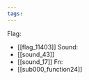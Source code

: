 ```yaml
---
tags:
---
```

Flag:
- [[flag_11403]]
Sound:
- [[sound_43]]
- [[sound_17]]
Fn:
- [[sub000_function24]]
